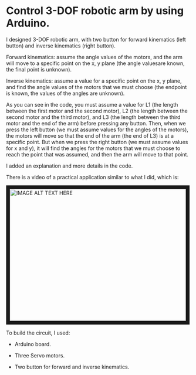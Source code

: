 # Control 3-DOF robotic arm by using Arduino.

I designed 3-DOF robotic arm, with two button for forward kinematics (left button) and inverse kinematics (right button).

Forward kinematics: assume the angle values ​​of the motors, and the arm will move to a specific point on the x, y plane (the angle values ​​are known, the final point is unknown).

Inverse kinematics: assume a value for a specific point on the x, y plane, and find the angle values ​​of the motors that we must choose (the endpoint is known, the values ​​of the angles are unknown).

As you can see in the code, you must assume a value for L1 (the length between the first motor and the second motor), L2 (the length between the second motor and the third motor), and L3 (the length between the third motor and the end of the arm) before pressing any button. Then, when we press the left button (we must assume values ​​for the angles of the motors), the motors will move so that the end of the arm (the end of L3) is at a specific point. But when we press the right button (we must assume values ​​for x and y), it will find the angles ​​for the motors that we must choose to reach the point that was assumed, and then the arm will move to that point.

I added an explanation and more details in the code.

There is a video of a practical application similar to what I did, which is:

<a href="http://www.youtube.com/watch?feature=player_embedded&v=tXA9O9Wtz64
" target="_blank"><img src="http://img.youtube.com/vi/tXA9O9Wtz64/0.jpg" 
alt="IMAGE ALT TEXT HERE" width="480" height="360" border="10" /></a>


To build the circuit, I used:

- Arduino board.

- Three Servo motors.

- Two button for forward and inverse kinematics.

